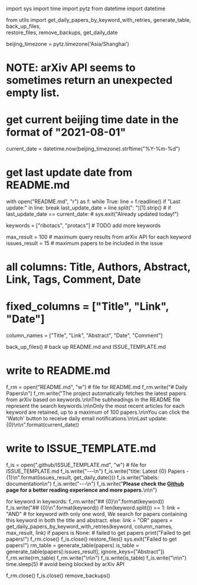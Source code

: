 import sys
import time
import pytz
from datetime import datetime

from utils import get_daily_papers_by_keyword_with_retries, generate_table, back_up_files,\
    restore_files, remove_backups, get_daily_date


beijing_timezone = pytz.timezone('Asia/Shanghai')

# NOTE: arXiv API seems to sometimes return an unexpected empty list.

# get current beijing time date in the format of "2021-08-01"
current_date = datetime.now(beijing_timezone).strftime("%Y-%m-%d")
# get last update date from README.md
with open("README.md", "r") as f:
    while True:
        line = f.readline()
        if "Last update:" in line: break
    last_update_date = line.split(": ")[1].strip()
    # if last_update_date == current_date:
        # sys.exit("Already updated today!")

keywords = ["ribotacs", "protacs"] # TODO add more keywords

max_result = 100 # maximum query results from arXiv API for each keyword
issues_result = 15 # maximum papers to be included in the issue

# all columns: Title, Authors, Abstract, Link, Tags, Comment, Date
# fixed_columns = ["Title", "Link", "Date"]

column_names = ["Title", "Link", "Abstract", "Date", "Comment"]

back_up_files() # back up README.md and ISSUE_TEMPLATE.md

# write to README.md
f_rm = open("README.md", "w") # file for README.md
f_rm.write("# Daily Papers\n")
f_rm.write("The project automatically fetches the latest papers from arXiv based on keywords.\n\nThe subheadings in the README file represent the search keywords.\n\nOnly the most recent articles for each keyword are retained, up to a maximum of 100 papers.\n\nYou can click the 'Watch' button to receive daily email notifications.\n\nLast update: {0}\n\n".format(current_date))

# write to ISSUE_TEMPLATE.md
f_is = open(".github/ISSUE_TEMPLATE.md", "w") # file for ISSUE_TEMPLATE.md
f_is.write("---\n")
f_is.write("title: Latest {0} Papers - {1}\n".format(issues_result, get_daily_date()))
f_is.write("labels: documentation\n")
f_is.write("---\n")
f_is.write("**Please check the [Github](https://github.com/zezhishao/MTS_Daily_ArXiv) page for a better reading experience and more papers.**\n\n")

for keyword in keywords:
    f_rm.write("## {0}\n".format(keyword))
    f_is.write("## {0}\n".format(keyword))
    if len(keyword.split()) == 1: link = "AND" # for keyword with only one word, We search for papers containing this keyword in both the title and abstract.
    else: link = "OR"
    papers = get_daily_papers_by_keyword_with_retries(keyword, column_names, max_result, link)
    if papers is None: # failed to get papers
        print("Failed to get papers!")
        f_rm.close()
        f_is.close()
        restore_files()
        sys.exit("Failed to get papers!")
    rm_table = generate_table(papers)
    is_table = generate_table(papers[:issues_result], ignore_keys=["Abstract"])
    f_rm.write(rm_table)
    f_rm.write("\n\n")
    f_is.write(is_table)
    f_is.write("\n\n")
    time.sleep(5) # avoid being blocked by arXiv API

f_rm.close()
f_is.close()
remove_backups()
